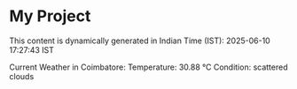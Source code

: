 # My Project

This content is dynamically generated in Indian Time (IST): 2025-06-10 17:27:43 IST


Current Weather in Coimbatore:
Temperature: 30.88 °C
Condition: scattered clouds
